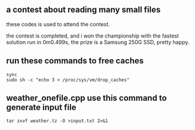 a contest about reading many small files
---------------------------------------
these codes is used to attend the contest.

the contest is completed, and i won the championship with the fastest solution run in 0m0.499s, the prize is a Samsung 250G SSD, pretty happy.

run these commands to free caches
---------------------------------

	sync
	sudo sh -c "echo 3 > /proc/sys/vm/drop_caches"

weather_onefile.cpp use this command to generate input file
------------------------------------------------------------
	tar zxvf weather.tz -O >input.txt 2>&1
